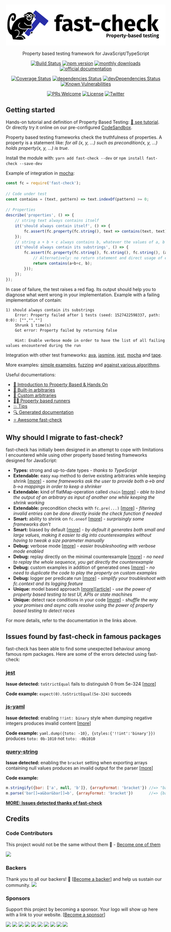 <h3 align="center">
  <img align="center" src="https://raw.githubusercontent.com/dubzzz/fast-check/master/logo/logo.png" alt="fast-check logo" />
</h3>

<p align="center">
Property based testing framework for JavaScript/TypeScript
</p>

<p align="center">
  <a href="https://travis-ci.com/dubzzz/fast-check"><img src="https://travis-ci.com/dubzzz/fast-check.svg?branch=master" alt="Build Status" /></a>
  <a href="https://badge.fury.io/js/fast-check"><img src="https://badge.fury.io/js/fast-check.svg" alt="npm version" /></a>
  <a href="https://www.npmjs.com/package/fast-check"><img src="https://img.shields.io/npm/dm/fast-check" alt="monthly downloads" /></a>
  <a href="https://dubzzz.github.io/fast-check/"><img src="https://img.shields.io/badge/documentation-%23282ea9.svg" title="official documentation" /></a>
</p>
<p align="center">
  <a href="https://coveralls.io/github/dubzzz/fast-check"><img src="https://coveralls.io/repos/github/dubzzz/fast-check/badge.svg" alt="Coverage Status" /></a>
  <a href="https://david-dm.org/dubzzz/fast-check"><img src="https://david-dm.org/dubzzz/fast-check/status.svg" alt="dependencies Status" /></a>
  <a href="https://david-dm.org/dubzzz/fast-check?type=dev"><img src="https://david-dm.org/dubzzz/fast-check/dev-status.svg" alt="devDependencies Status" /></a>
  <a href="https://snyk.io/test/github/dubzzz/fast-check?targetFile=package.json"><img src="https://snyk.io/test/github/dubzzz/fast-check/badge.svg?targetFile=package.json" alt="Known Vulnerabilities" data-canonical-src="https://snyk.io/test/github/dubzzz/fast-check?targetFile=package.json" style="max-width:100%;"></a>
</p>
<p align="center">
  <a href="https://github.com/dubzzz/fast-check/labels/good%20first%20issue"><img src="https://img.shields.io/badge/PRs-welcome-brightgreen.svg" alt="PRs Welcome" /></a>
  <a href="https://github.com/dubzzz/fast-check/blob/master/LICENSE"><img src="https://img.shields.io/npm/l/fast-check.svg" alt="License" /></a>
  <a href="https://twitter.com/intent/tweet?text=Check%20out%20fast-check%20by%20%40ndubien%20https%3A%2F%2Fgithub.com%2Fdubzzz%2Ffast-check%20%F0%9F%91%8D"><img src="https://img.shields.io/twitter/url/https/github.com/dubzzz/fast-check.svg?style=social" alt="Twitter" /></a>
</p>

## Getting started

Hands-on tutorial and definition of Property Based Testing: [:checkered_flag: see tutorial](https://github.com/dubzzz/fast-check/blob/master/documentation/1-Guides/HandsOnPropertyBased.md). Or directly try it online on our pre-configured [CodeSandbox](https://codesandbox.io/s/github/dubzzz/fast-check/tree/master/example?previewwindow=tests).

Property based testing frameworks check the truthfulness of properties. A property is a statement like: *for all (x, y, ...) such as precondition(x, y, ...) holds property(x, y, ...) is true*.

Install the module with: `yarn add fast-check --dev` or `npm install fast-check --save-dev`

Example of integration in [mocha](http://mochajs.org/):

```js
const fc = require('fast-check');

// Code under test
const contains = (text, pattern) => text.indexOf(pattern) >= 0;

// Properties
describe('properties', () => {
	// string text always contains itself
	it('should always contain itself', () => {
		fc.assert(fc.property(fc.string(), text => contains(text, text)));
	});
	// string a + b + c always contains b, whatever the values of a, b and c
	it('should always contain its substrings', () => {
		fc.assert(fc.property(fc.string(), fc.string(), fc.string(), (a,b,c) => {
			// Alternatively: no return statement and direct usage of expect or assert
			return contains(a+b+c, b);
		}));
	});
});
```

In case of failure, the test raises a red flag. Its output should help you to diagnose what went wrong in your implementation. Example with a failing implementation of contain:

```
1) should always contain its substrings
    Error: Property failed after 1 tests (seed: 1527422598337, path: 0:0): ["","",""]
    Shrunk 1 time(s)
    Got error: Property failed by returning false

    Hint: Enable verbose mode in order to have the list of all failing values encountered during the run
```

Integration with other test frameworks: [ava](https://github.com/dubzzz/fast-check-examples/blob/master/test-ava/example.spec.js), [jasmine](https://github.com/dubzzz/fast-check-examples/blob/master/test-jasmine/example.spec.js), [jest](https://github.com/dubzzz/fast-check-examples/blob/master/test-jest/example.spec.js), [mocha](https://github.com/dubzzz/fast-check-examples/blob/master/test/longest%20common%20substr/test.js) and [tape](https://github.com/dubzzz/fast-check-examples/blob/master/test-tape/example.spec.js).

More examples: [simple examples](https://github.com/dubzzz/fast-check/tree/master/example), [fuzzing](https://github.com/dubzzz/fuzz-rest-api) and [against various algorithms](https://github.com/dubzzz/fast-check-examples).

Useful documentations:
- [:checkered_flag: Introduction to Property Based & Hands On](https://github.com/dubzzz/fast-check/blob/master/documentation/1-Guides/HandsOnPropertyBased.md)
- [:hatching_chick: Built-in arbitraries](https://github.com/dubzzz/fast-check/blob/master/documentation/1-Guides/Arbitraries.md)
- [:wrench: Custom arbitraries](https://github.com/dubzzz/fast-check/blob/master/documentation/1-Guides/AdvancedArbitraries.md)
- [:running_man: Property based runners](https://github.com/dubzzz/fast-check/blob/master/documentation/1-Guides/Runners.md)
- [:boom: Tips](https://github.com/dubzzz/fast-check/blob/master/documentation/1-Guides/Tips.md)
- [:mag: Generated documentation](https://dubzzz.github.io/fast-check/)
- [:star: Awesome fast-check](https://github.com/dubzzz/awesome-fast-check)

## Why should I migrate to fast-check?

fast-check has initially been designed in an attempt to cope with limitations I encountered while using other property based testing frameworks designed for JavaScript:

- **Types:** strong and up-to-date types - *thanks to TypeScript*
- **Extendable:** easy `map` method to derive existing arbitraries while keeping shrink \[[more](https://github.com/dubzzz/fast-check/blob/master/documentation/1-Guides/AdvancedArbitraries.md#transform-values)\] - *some frameworks ask the user to provide both a->b and b->a mappings in order to keep a shrinker*
- **Extendable:** kind of flatMap-operation called `chain` \[[more](https://github.com/dubzzz/fast-check/blob/master/documentation/1-Guides/AdvancedArbitraries.md#transform-arbitraries)\] - *able to bind the output of an arbitrary as input of another one while keeping the shrink working*
- **Extendable:** precondition checks with `fc.pre(...)` \[[more](https://github.com/dubzzz/fast-check/blob/master/documentation/1-Guides/Tips.md#filter-invalid-combinations-using-pre-conditions)\] - *filtering invalid entries can be done directly inside the check function if needed*
- **Smart:** ability to shrink on `fc.oneof` \[[more](https://github.com/dubzzz/fast-check/blob/master/documentation/1-Guides/Arbitraries.md#combinors-of-arbitraries-t)\] - *surprisingly some frameworks don't*
- **Smart:** biased by default \[[more](https://github.com/dubzzz/fast-check/blob/master/documentation/1-Guides/AdvancedArbitraries.md#biased-arbitraries)\] - *by default it generates both small and large values, making it easier to dig into counterexamples without having to tweak a size parameter manually*
- **Debug:** verbose mode \[[more](https://github.com/dubzzz/fast-check/blob/master/documentation/1-Guides/Tips.md#opt-for-verbose-failures)\] - *easier troubleshooting with verbose mode enabled*
- **Debug:** replay directly on the minimal counterexample \[[more](https://github.com/dubzzz/fast-check/blob/master/documentation/1-Guides/Tips.md#replay-after-failure)\] - *no need to replay the whole sequence, you get directly the counterexample*
- **Debug:** custom examples in addition of generated ones \[[more](https://github.com/dubzzz/fast-check/blob/master/documentation/1-Guides/Tips.md#add-custom-examples-next-to-generated-ones)\] - *no need to duplicate the code to play the property on custom examples*
- **Debug:** logger per predicate run \[[more](https://github.com/dubzzz/fast-check/blob/master/documentation/1-Guides/Tips.md#log-within-a-predicate)\] - *simplify your troubleshoot with fc.context and its logging feature*
- **Unique:** model based approach \[[more](https://github.com/dubzzz/fast-check/blob/master/documentation/1-Guides/Tips.md#model-based-testing-or-ui-test)\]\[[article](https://medium.com/criteo-labs/detecting-the-unexpected-in-web-ui-fuzzing-1f3822c8a3a5)\] - *use the power of property based testing to test UI, APIs or state machines*
- **Unique:** detect race conditions in your code \[[more](https://github.com/dubzzz/fast-check/blob/master/documentation/1-Guides/Tips.md#detect-race-conditions)\] - *shuffle the way your promises and async calls resolve using the power of property based testing to detect races*

For more details, refer to the documentation in the links above.

## Issues found by fast-check in famous packages

fast-check has been able to find some unexpected behaviour among famous npm packages. Here are some of the errors detected using fast-check:

### [jest](https://github.com/facebook/jest/)

**Issue detected:** `toStrictEqual` fails to distinguish 0 from 5e-324 \[[more](https://github.com/facebook/jest/issues/7941)\]

**Code example:** `expect(0).toStrictEqual(5e-324)` succeeds

### [js-yaml](https://github.com/nodeca/js-yaml/)

**Issue detected:** enabling `!!int: binary` style when dumping negative integers produces invalid content \[[more](https://github.com/nodeca/js-yaml/pull/398)\]

**Code example:** `yaml.dump({toto: -10}, {styles:{'!!int':'binary'}})` produces `toto: 0b-1010` not `toto: -0b1010`

### [query-string](https://github.com/sindresorhus/query-string)

**Issue detected:** enabling the `bracket` setting when exporting arrays containing null values produces an invalid output for the parser \[[more](https://github.com/sindresorhus/query-string/pull/138)\]

**Code example:**
```js
m.stringify({bar: ['a', null, 'b']}, {arrayFormat: 'bracket'}) //=> "bar[]=a&bar&bar[]=b"
m.parse('bar[]=a&bar&bar[]=b', {arrayFormat: 'bracket'})       //=> {bar: [null, 'b']}
```

**[MORE: Issues detected thanks of fast-check](https://github.com/dubzzz/fast-check/blob/master/documentation/1-Guides/IssuesDiscovered.md)**

## Credits

### Code Contributors

This project would not be the same without them 💖 - [Become one of them](CONTRIBUTING.md)

<a href="https://github.com/dubzzz/fast-check/graphs/contributors"><img src="https://opencollective.com/fast-check/contributors.svg?width=890&button=false" /></a>

### Backers

Thank you to all our backers! 🙏 [[Become a backer](https://opencollective.com/fast-check/contribute)] and help us sustain our community.
<a href="https://opencollective.com/fast-check#backers"><img src="https://opencollective.com/fast-check/backers.svg?width=890"></a>

### Sponsors

Support this project by becoming a sponsor. Your logo will show up here with a link to your website. [[Become a sponsor](https://opencollective.com/fast-check#sponsor)]

<a href="https://opencollective.com/fast-check/sponsor/0/website"><img src="https://opencollective.com/fast-check/sponsor/0/avatar.svg"></a>
<a href="https://opencollective.com/fast-check/sponsor/1/website"><img src="https://opencollective.com/fast-check/sponsor/1/avatar.svg"></a>
<a href="https://opencollective.com/fast-check/sponsor/2/website"><img src="https://opencollective.com/fast-check/sponsor/2/avatar.svg"></a>
<a href="https://opencollective.com/fast-check/sponsor/3/website"><img src="https://opencollective.com/fast-check/sponsor/3/avatar.svg"></a>
<a href="https://opencollective.com/fast-check/sponsor/4/website"><img src="https://opencollective.com/fast-check/sponsor/4/avatar.svg"></a>
<a href="https://opencollective.com/fast-check/sponsor/5/website"><img src="https://opencollective.com/fast-check/sponsor/5/avatar.svg"></a>
<a href="https://opencollective.com/fast-check/sponsor/6/website"><img src="https://opencollective.com/fast-check/sponsor/6/avatar.svg"></a>
<a href="https://opencollective.com/fast-check/sponsor/7/website"><img src="https://opencollective.com/fast-check/sponsor/7/avatar.svg"></a>
<a href="https://opencollective.com/fast-check/sponsor/8/website"><img src="https://opencollective.com/fast-check/sponsor/8/avatar.svg"></a>
<a href="https://opencollective.com/fast-check/sponsor/9/website"><img src="https://opencollective.com/fast-check/sponsor/9/avatar.svg"></a>
